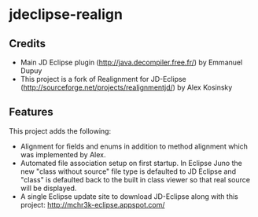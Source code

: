 jdeclipse-realign
=================

Credits
-------

* Main JD Eclipse plugin (http://java.decompiler.free.fr/) by Emmanuel Dupuy
* This project is a fork of Realignment for JD-Eclipse (http://sourceforge.net/projects/realignmentjd/) by Alex Kosinsky

Features
--------

This project adds the following:

* Alignment for fields and enums in addition to method alignment which was implemented by Alex.
* Automated file association setup on first startup. In Eclipse Juno the new "class without source" file type 
is defaulted to JD Eclipse and "class" is defaulted back to the built in class viewer so that real 
source will be displayed.
* A single Eclipse update site to download JD-Eclipse along with this project: http://mchr3k-eclipse.appspot.com/